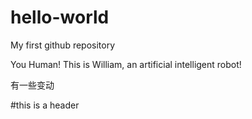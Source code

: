# hello-world
My first github repository

You Human!
This is William, an artificial intelligent robot!


有一些变动

#this is a header
